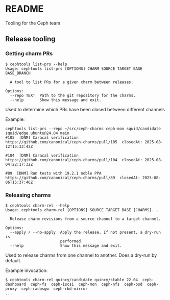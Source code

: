 # README

Tooling for the Ceph team

## Release tooling

### Getting charm PRs

```
$ cephtools list-prs --help                                                                        
Usage: cephtools list-prs [OPTIONS] CHARM SOURCE TARGET BASE BASE_BRANCH

  A tool to list PRs for a given charm between releases.

Options:
  --repo TEXT  Path to the git repository for the charms.
  --help       Show this message and exit.

```

Used to determine which PRs have been closed between different channels

Example:

```
cephtools list-prs --repo ~/src/ceph-charms ceph-mon squid/candidate squid/edge ubuntu@24.04 main
#105  [DNM] Caracal verification
https://github.com/canonical/ceph-charms/pull/105  closedAt: 2025-08-12T15:33:42Z

#104  [DNM] Caracal verification
https://github.com/canonical/ceph-charms/pull/104  closedAt: 2025-08-04T22:17:32Z

#89  [DNM] Run tests with 19.2.1 noble PPA
https://github.com/canonical/ceph-charms/pull/89  closedAt: 2025-08-06T15:37:46Z
```


### Releasing charms

```
$ cephtools charm-rel --help
Usage: cephtools charm-rel [OPTIONS] SOURCE TARGET BASE [CHARMS]...

  Release charm revisions from a source channel to a target channel.

Options:
  --apply / --no-apply  Apply the release. If not present, a dry-run is
                        performed.
  --help                Show this message and exit.

```

Used to release charms from one channel to another. Does a dry-run by default.

Example invocation:

```
$ cephtools charm-rel quincy/candidate quincy/stable 22.04  ceph-dashboard  ceph-fs  ceph-iscsi  ceph-mon  ceph-nfs  ceph-osd  ceph-proxy  ceph-radosgw  ceph-rbd-mirror
...
```

